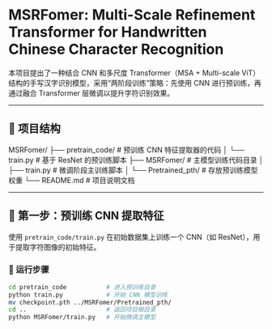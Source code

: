 # MSRFomer: Multi-Scale Refinement Transformer for Handwritten Chinese Character Recognition

本项目提出了一种结合 CNN 和多尺度 Transformer（MSA + Multi-scale ViT）结构的手写汉字识别模型，采用“两阶段训练”策略：先使用 CNN 进行预训练，再通过融合 Transformer 层微调以提升字符识别效果。

---

## 🧩 项目结构

MSRFomer/
├── pretrain_code/ # 预训练 CNN 特征提取器的代码
│ └── train.py # 基于 ResNet 的预训练脚本
├── MSRFomer/ # 主模型训练代码目录
│ ├── train.py # 微调阶段主训练脚本
│ └── Pretrained_pth/ # 存放预训练模型权重
└── README.md # 项目说明文档


---

## 🚀 第一步：预训练 CNN 提取特征

使用 `pretrain_code/train.py` 在初始数据集上训练一个 CNN（如 ResNet），用于提取字符图像的初始特征。

### 🧪 运行步骤

```bash
cd pretrain_code           # 进入预训练目录
python train.py            # 开始 CNN 模型训练
mv checkpoint.pth ../MSRFomer/Pretrained_pth/
cd ..                      # 返回项目根目录
python MSRFomer/train.py   # 开始微调主模型
